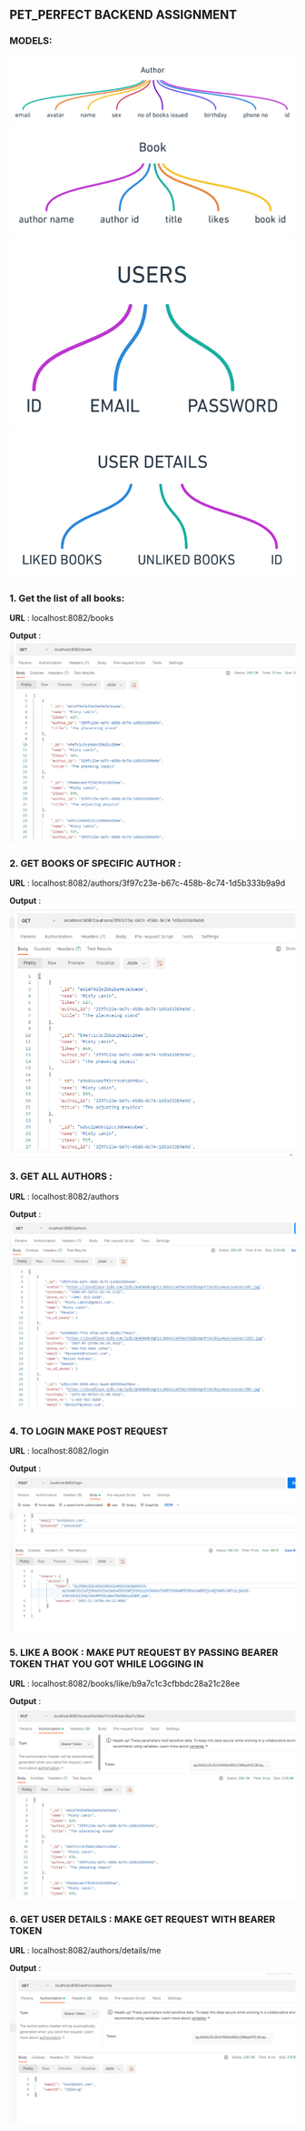 ## PET_PERFECT BACKEND ASSIGNMENT

### MODELS:

![](images/author.png)
![](images/book.png)
![](images/users.png)
![](images/user-details.png)


### 1. Get the list of all books: 
**URL** : localhost:8082/books 

**Output** : ![](images/output-1.png)

### 2. GET BOOKS OF SPECIFIC AUTHOR : 
**URL** :  localhost:8082/authors/3f97c23e-b67c-458b-8c74-1d5b333b9a9d

**Output** : ![](images/output-2.png)

### 3. GET ALL AUTHORS : 

**URL** : localhost:8082/authors

**Output** : ![](images/output-3.png)

### 4. TO LOGIN MAKE POST REQUEST 

**URL** : localhost:8082/login

**Output** : ![](images/output-4.png)

### 5. LIKE A BOOK : MAKE PUT REQUEST BY PASSING BEARER TOKEN THAT YOU GOT WHILE LOGGING IN

**URL** : localhost:8082/books/like/b9a7c1c3cfbbdc28a21c28ee

**Output** : ![](images/output-5.png)

### 6. GET USER DETAILS : MAKE GET REQUEST WITH BEARER TOKEN 

**URL** : localhost:8082/authors/details/me

**Output** : ![](images/output-6.png)











